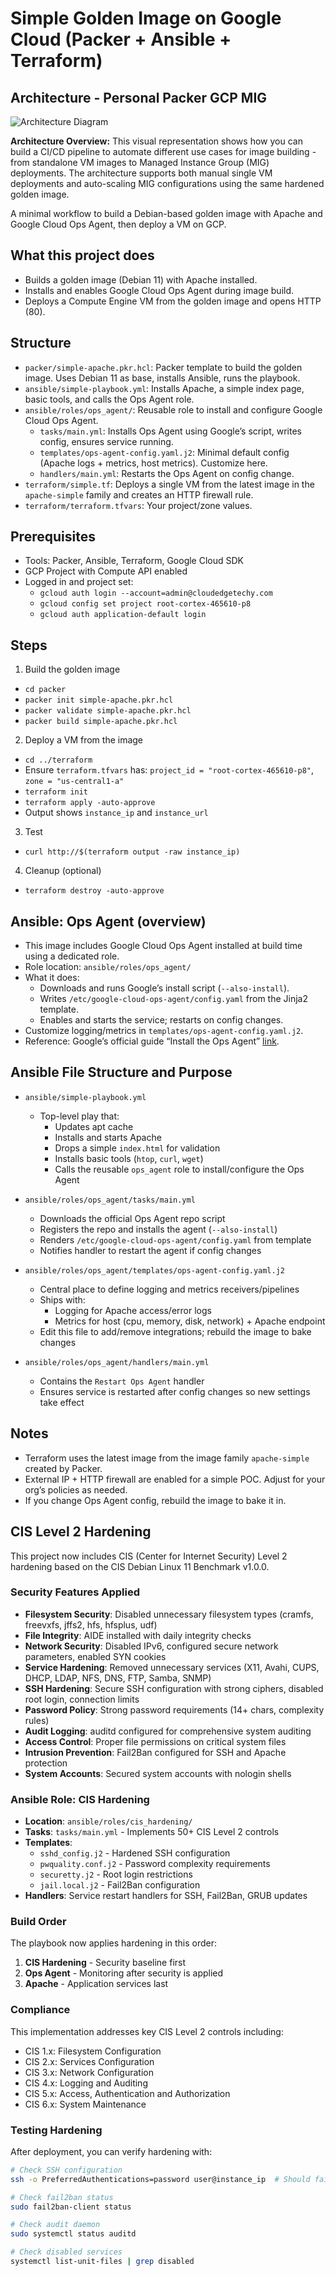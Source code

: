 # Simple Golden Image on Google Cloud (Packer + Ansible + Terraform)

## Architecture - Personal Packer GCP MIG

![Architecture Diagram](Architecture-%20Personal%20-%20PAcker%20GCP%20MIG.png)

**Architecture Overview:**
This visual representation shows how you can build a CI/CD pipeline to automate different use cases for image building - from standalone VM images to Managed Instance Group (MIG) deployments. The architecture supports both manual single VM deployments and auto-scaling MIG configurations using the same hardened golden image.

A minimal workflow to build a Debian-based golden image with Apache and Google Cloud Ops Agent, then deploy a VM on GCP.

## What this project does
- Builds a golden image (Debian 11) with Apache installed.
- Installs and enables Google Cloud Ops Agent during image build.
- Deploys a Compute Engine VM from the golden image and opens HTTP (80).

## Structure
- `packer/simple-apache.pkr.hcl`: Packer template to build the golden image. Uses Debian 11 as base, installs Ansible, runs the playbook.
- `ansible/simple-playbook.yml`: Installs Apache, a simple index page, basic tools, and calls the Ops Agent role.
- `ansible/roles/ops_agent/`: Reusable role to install and configure Google Cloud Ops Agent.
  - `tasks/main.yml`: Installs Ops Agent using Google’s script, writes config, ensures service running.
  - `templates/ops-agent-config.yaml.j2`: Minimal default config (Apache logs + metrics, host metrics). Customize here.
  - `handlers/main.yml`: Restarts the Ops Agent on config change.
- `terraform/simple.tf`: Deploys a single VM from the latest image in the `apache-simple` family and creates an HTTP firewall rule.
- `terraform/terraform.tfvars`: Your project/zone values.

## Prerequisites
- Tools: Packer, Ansible, Terraform, Google Cloud SDK
- GCP Project with Compute API enabled
- Logged in and project set:
  - `gcloud auth login --account=admin@cloudedgetechy.com`
  - `gcloud config set project root-cortex-465610-p8`
  - `gcloud auth application-default login`

## Steps
1) Build the golden image
- `cd packer`
- `packer init simple-apache.pkr.hcl`
- `packer validate simple-apache.pkr.hcl`
- `packer build simple-apache.pkr.hcl`

2) Deploy a VM from the image
- `cd ../terraform`
- Ensure `terraform.tfvars` has: `project_id = "root-cortex-465610-p8"`, `zone = "us-central1-a"`
- `terraform init`
- `terraform apply -auto-approve`
- Output shows `instance_ip` and `instance_url`

3) Test
- `curl http://$(terraform output -raw instance_ip)`

4) Cleanup (optional)
- `terraform destroy -auto-approve`

## Ansible: Ops Agent (overview)
- This image includes Google Cloud Ops Agent installed at build time using a dedicated role.
- Role location: `ansible/roles/ops_agent/`
- What it does:
  - Downloads and runs Google’s install script (`--also-install`).
  - Writes `/etc/google-cloud-ops-agent/config.yaml` from the Jinja2 template.
  - Enables and starts the service; restarts on config changes.
- Customize logging/metrics in `templates/ops-agent-config.yaml.j2`.
- Reference: Google’s official guide “Install the Ops Agent” [link](https://cloud.google.com/monitoring/agent/ops-agent/installation).

## Ansible File Structure and Purpose
- `ansible/simple-playbook.yml`
  - Top-level play that:
    - Updates apt cache
    - Installs and starts Apache
    - Drops a simple `index.html` for validation
    - Installs basic tools (`htop`, `curl`, `wget`)
    - Calls the reusable `ops_agent` role to install/configure the Ops Agent

- `ansible/roles/ops_agent/tasks/main.yml`
  - Downloads the official Ops Agent repo script
  - Registers the repo and installs the agent (`--also-install`)
  - Renders `/etc/google-cloud-ops-agent/config.yaml` from template
  - Notifies handler to restart the agent if config changes

- `ansible/roles/ops_agent/templates/ops-agent-config.yaml.j2`
  - Central place to define logging and metrics receivers/pipelines
  - Ships with:
    - Logging for Apache access/error logs
    - Metrics for host (cpu, memory, disk, network) + Apache endpoint
  - Edit this file to add/remove integrations; rebuild the image to bake changes

- `ansible/roles/ops_agent/handlers/main.yml`
  - Contains the `Restart Ops Agent` handler
  - Ensures service is restarted after config changes so new settings take effect

## Notes
- Terraform uses the latest image from the image family `apache-simple` created by Packer.
- External IP + HTTP firewall are enabled for a simple POC. Adjust for your org’s policies as needed.
- If you change Ops Agent config, rebuild the image to bake it in.

## CIS Level 2 Hardening
This project now includes CIS (Center for Internet Security) Level 2 hardening based on the CIS Debian Linux 11 Benchmark v1.0.0.

### Security Features Applied
- **Filesystem Security**: Disabled unnecessary filesystem types (cramfs, freevxfs, jffs2, hfs, hfsplus, udf)
- **File Integrity**: AIDE installed with daily integrity checks
- **Network Security**: Disabled IPv6, configured secure network parameters, enabled SYN cookies
- **Service Hardening**: Removed unnecessary services (X11, Avahi, CUPS, DHCP, LDAP, NFS, DNS, FTP, Samba, SNMP)
- **SSH Hardening**: Secure SSH configuration with strong ciphers, disabled root login, connection limits
- **Password Policy**: Strong password requirements (14+ chars, complexity rules)
- **Audit Logging**: auditd configured for comprehensive system auditing
- **Access Control**: Proper file permissions on critical system files
- **Intrusion Prevention**: Fail2Ban configured for SSH and Apache protection
- **System Accounts**: Secured system accounts with nologin shells

### Ansible Role: CIS Hardening
- **Location**: `ansible/roles/cis_hardening/`
- **Tasks**: `tasks/main.yml` - Implements 50+ CIS Level 2 controls
- **Templates**: 
  - `sshd_config.j2` - Hardened SSH configuration
  - `pwquality.conf.j2` - Password complexity requirements
  - `securetty.j2` - Root login restrictions
  - `jail.local.j2` - Fail2Ban configuration
- **Handlers**: Service restart handlers for SSH, Fail2Ban, GRUB updates

### Build Order
The playbook now applies hardening in this order:
1. **CIS Hardening** - Security baseline first
2. **Ops Agent** - Monitoring after security is applied
3. **Apache** - Application services last

### Compliance
This implementation addresses key CIS Level 2 controls including:
- CIS 1.x: Filesystem Configuration
- CIS 2.x: Services Configuration  
- CIS 3.x: Network Configuration
- CIS 4.x: Logging and Auditing
- CIS 5.x: Access, Authentication and Authorization
- CIS 6.x: System Maintenance

### Testing Hardening
After deployment, you can verify hardening with:
```bash
# Check SSH configuration
ssh -o PreferredAuthentications=password user@instance_ip  # Should fail

# Check fail2ban status
sudo fail2ban-client status

# Check audit daemon
sudo systemctl status auditd

# Check disabled services
systemctl list-unit-files | grep disabled
```
